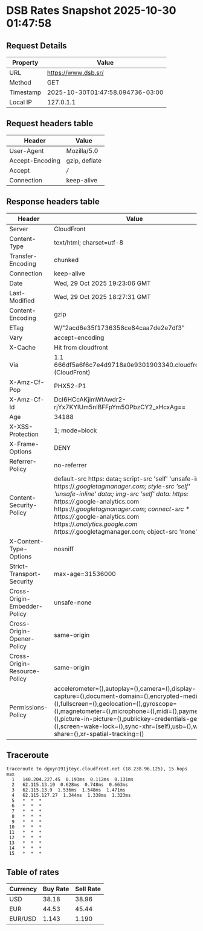 # DSB Rates Snapshot 2025-10-30 01:47:58
## Request Details

| Property | Value |
|----------|-------|
| URL | https://www.dsb.sr/ |
| Method | GET |
| Timestamp | 2025-10-30T01:47:58.094736-03:00 |
| Local IP | 127.0.1.1 |
    
## Request headers table

| Header | Value |
|--------|-------|
| User-Agent | Mozilla/5.0 |
| Accept-Encoding | gzip, deflate |
| Accept | */* |
| Connection | keep-alive |

    
## Response headers table
| Header | Value |
|--------|-------|
| Server | CloudFront |
| Content-Type | text/html; charset=utf-8 |
| Transfer-Encoding | chunked |
| Connection | keep-alive |
| Date | Wed, 29 Oct 2025 19:23:06 GMT |
| Last-Modified | Wed, 29 Oct 2025 18:27:31 GMT |
| Content-Encoding | gzip |
| ETag | W/"2acd6e35f1736358ce84caa7de2e7df3" |
| Vary | accept-encoding |
| X-Cache | Hit from cloudfront |
| Via | 1.1 666df5a6f6c7e4d9718a0e9301903340.cloudfront.net (CloudFront) |
| X-Amz-Cf-Pop | PHX52-P1 |
| X-Amz-Cf-Id | DcI6HCcAKjimWtAwdr2-rjYx7KYIUm5nlBFFpYm5OPbzCY2_xHcxAg== |
| Age | 34188 |
| X-XSS-Protection | 1; mode=block |
| X-Frame-Options | DENY |
| Referrer-Policy | no-referrer |
| Content-Security-Policy | default-src https: data:; script-src 'self' 'unsafe-inline' https://*.googletagmanager.com; style-src 'self' 'unsafe-inline' data:; img-src 'self' data: https: https://*.google-analytics.com https://*.googletagmanager.com; connect-src * https://*.google-analytics.com https://*.analytics.google.com https://*.googletagmanager.com; object-src 'none' |
| X-Content-Type-Options | nosniff |
| Strict-Transport-Security | max-age=31536000 |
| Cross-Origin-Embedder-Policy | unsafe-none |
| Cross-Origin-Opener-Policy | same-origin |
| Cross-Origin-Resource-Policy | same-origin |
| Permissions-Policy | accelerometer=(),autoplay=(),camera=(),display-capture=(),document-domain=(),encrypted-media=(),fullscreen=(),geolocation=(),gyroscope=(),magnetometer=(),microphone=(),midi=(),payment=(),picture-in-picture=(),publickey-credentials-get=(),screen-wake-lock=(),sync-xhr=(self),usb=(),web-share=(),xr-spatial-tracking=() |

## Traceroute 

```
traceroute to dgxyn191jteyc.cloudfront.net (18.238.96.125), 15 hops max
  1   140.204.227.45  0.193ms  0.112ms  0.131ms 
  2   62.115.13.10  0.628ms  0.748ms  0.663ms 
  3   62.115.13.9  1.536ms  1.548ms  1.471ms 
  4   62.115.127.27  1.344ms  1.338ms  1.323ms 
  5   *  *  * 
  6   *  *  * 
  7   *  *  * 
  8   *  *  * 
  9   *  *  * 
 10   *  *  * 
 11   *  *  * 
 12   *  *  * 
 13   *  *  * 
 14   *  *  * 
 15   *  *  * 

```


## Table of rates

| Currency | Buy Rate | Sell Rate |
|----------|----------|-----------|
| USD | 38.18 | 38.96 |
| EUR | 44.53 | 45.44 |
| EUR/USD | 1.143 | 1.190 |
